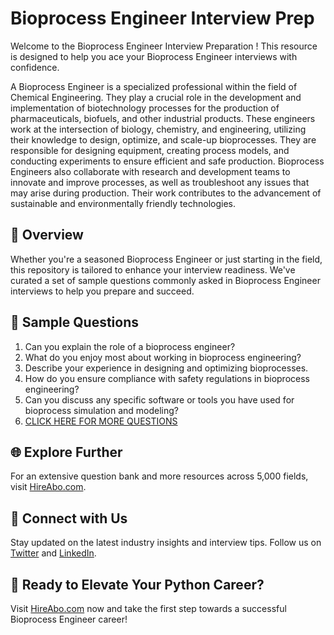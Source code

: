 # Bioprocess Engineer Interview Prep

Welcome to the Bioprocess Engineer Interview Preparation ! This resource is designed to help you ace your Bioprocess Engineer interviews with confidence.

A Bioprocess Engineer is a specialized professional within the field of Chemical Engineering. They play a crucial role in the development and implementation of biotechnology processes for the production of pharmaceuticals, biofuels, and other industrial products. These engineers work at the intersection of biology, chemistry, and engineering, utilizing their knowledge to design, optimize, and scale-up bioprocesses. They are responsible for designing equipment, creating process models, and conducting experiments to ensure efficient and safe production. Bioprocess Engineers also collaborate with research and development teams to innovate and improve processes, as well as troubleshoot any issues that may arise during production. Their work contributes to the advancement of sustainable and environmentally friendly technologies.

## 🚀 Overview

Whether you're a seasoned Bioprocess Engineer or just starting in the field, this repository is tailored to enhance your interview readiness. We've curated a set of sample questions commonly asked in Bioprocess Engineer interviews to help you prepare and succeed.

## 📝 Sample Questions

1. Can you explain the role of a bioprocess engineer?
2. What do you enjoy most about working in bioprocess engineering?
3. Describe your experience in designing and optimizing bioprocesses.
4. How do you ensure compliance with safety regulations in bioprocess engineering?
5. Can you discuss any specific software or tools you have used for bioprocess simulation and modeling?
6. [CLICK HERE FOR MORE QUESTIONS](https://hireabo.com/job/3_4_13/Bioprocess%20Engineer)

## 🌐 Explore Further

For an extensive question bank and more resources across 5,000 fields, visit [HireAbo.com](https://www.hireabo.com).

## 📱 Connect with Us

Stay updated on the latest industry insights and interview tips. Follow us on [Twitter](https://twitter.com/hireabo) and [LinkedIn](https://www.linkedin.com/in/hire-abo-3609972a8/).

## 🚀 Ready to Elevate Your Python Career?

Visit [HireAbo.com](https://www.hireabo.com) now and take the first step towards a successful Bioprocess Engineer career!